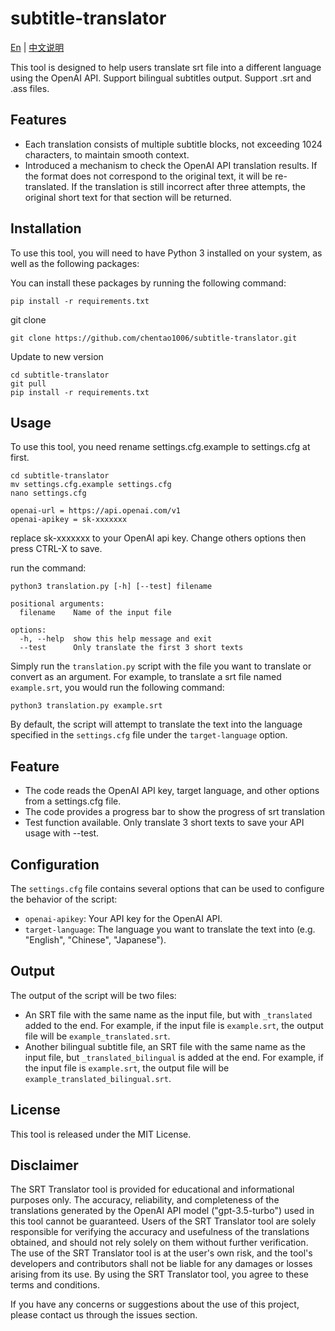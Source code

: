# subtitle-translator

[En](https://github.com/chentao1006/subtitle-translator/blob/main/README.md) | [中文说明](https://github.com/chentao1006/subtitle-translator/blob/main/README-zh.md)

This tool is designed to help users translate srt file into a different language using the OpenAI API. Support bilingual subtitles output. Support .srt and .ass files.

## Features

- Each translation consists of multiple subtitle blocks, not exceeding 1024 characters, to maintain smooth context.
- Introduced a mechanism to check the OpenAI API translation results. If the format does not correspond to the original text, it will be re-translated. If the translation is still incorrect after three attempts, the original short text for that section will be returned.

## Installation

To use this tool, you will need to have Python 3 installed on your system, as well as the following packages:

You can install these packages by running the following command:

```
pip install -r requirements.txt
```

git clone

```
git clone https://github.com/chentao1006/subtitle-translator.git
```

Update to new version

```
cd subtitle-translator
git pull
pip install -r requirements.txt
```

## Usage

To use this tool, you need rename settings.cfg.example to settings.cfg at first.

```
cd subtitle-translator
mv settings.cfg.example settings.cfg
nano settings.cfg
```

```
openai-url = https://api.openai.com/v1
openai-apikey = sk-xxxxxxx
```

replace sk-xxxxxxx to your OpenAI api key.
Change others options then press CTRL-X to save.

run the command:

```
python3 translation.py [-h] [--test] filename

positional arguments:
  filename    Name of the input file

options:
  -h, --help  show this help message and exit
  --test      Only translate the first 3 short texts
```

Simply run the `translation.py` script with the file you want to translate or convert as an argument. For example, to translate a srt file named `example.srt`, you would run the following command:

```
python3 translation.py example.srt
```

By default, the script will attempt to translate the text into the language specified in the `settings.cfg` file under the `target-language` option.

## Feature

- The code reads the OpenAI API key, target language, and other options from a settings.cfg file.
- The code provides a progress bar to show the progress of srt translation
- Test function available. Only translate 3 short texts to save your API usage with --test.

## Configuration

The `settings.cfg` file contains several options that can be used to configure the behavior of the script:

- `openai-apikey`: Your API key for the OpenAI API.
- `target-language`: The language you want to translate the text into (e.g. "English", "Chinese", "Japanese").

## Output

The output of the script will be two files:

- An SRT file with the same name as the input file, but with `_translated` added to the end. For example, if the input file is `example.srt`, the output file will be `example_translated.srt`.
- Another bilingual subtitle file, an SRT file with the same name as the input file, but `_translated_bilingual` is added at the end. For example, if the input file is `example.srt`, the output file will be `example_translated_bilingual.srt`.

## License

This tool is released under the MIT License.

## Disclaimer

The SRT Translator tool is provided for educational and informational purposes only. The accuracy, reliability, and completeness of the translations generated by the OpenAI API model ("gpt-3.5-turbo") used in this tool cannot be guaranteed. Users of the SRT Translator tool are solely responsible for verifying the accuracy and usefulness of the translations obtained, and should not rely solely on them without further verification. The use of the SRT Translator tool is at the user's own risk, and the tool's developers and contributors shall not be liable for any damages or losses arising from its use. By using the SRT Translator tool, you agree to these terms and conditions.

If you have any concerns or suggestions about the use of this project, please contact us through the issues section.
